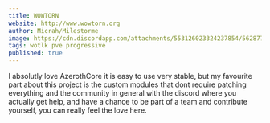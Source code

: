 ```yaml
---
title: WOWTORN
website: http://www.wowtorn.org
author: Micrah/Milestorme
image: https://cdn.discordapp.com/attachments/553126023324237854/562877635638853643/image0.png
tags: wotlk pve progressive
published: true
---
```


I absolutly love AzerothCore it is easy to use very stable, but my favourite part about this project is the custom modules 
that dont require patching everything and the community in general with the discord where you actually get help, and have a 
chance to be part of a team and contribute yourself, you can really feel the love here. 
